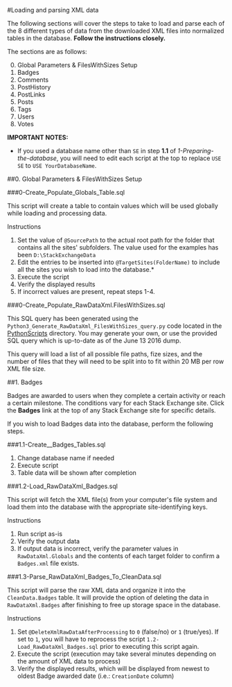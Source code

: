 #Loading and parsing XML data

The following sections will cover the steps to take to load and parse each of the 8 different types of data from the downloaded XML files into normalized tables in the database. __Follow the instructions closely.__ 

The sections are as follows:

0. Global Parameters & FilesWithSizes Setup
1. Badges
2. Comments
3. PostHistory
4. PostLinks
5. Posts
6. Tags
7. Users
8. Votes

__IMPORTANT NOTES:__ 

- If you used a database name other than `SE` in step __1.1__ of _1-Preparing-the-database_, you will need to edit each script at the top to replace `USE SE` to `USE YourDatabaseName`.

##0. Global Parameters & FilesWithSizes Setup

###0-Create_Populate_Globals_Table.sql

This script will create a table to contain values which will be used globally while loading and processing data. 

Instructions

1. Set the value of `@SourcePath` to the actual root path for the folder that contains all the sites' subfolders. The value used for the examples has been `D:\StackExchangeData`
2. Edit the entries to be inserted into `@TargetSites(FolderName)` to include all the sites you wish to load into the database.*
3. Execute the script
4. Verify the displayed results
5. If incorrect values are present, repeat steps 1-4.

###0-Create_Populate_RawDataXml.FilesWithSizes.sql

This SQL query has been generated using the `Python3_Generate_RawDataXml_FilesWithSizes_query.py` code located in the [PythonScripts](https://github.com/Phrancis/StackExchangeDataToMicrosoftSQLServer/tree/master/PythonScripts) directory. You may generate your own, or use the provided SQL query which is up-to-date as of the June 13 2016 dump. 

This query will load a list of all possible file paths, fize sizes, and the number of files that they will need to be split into to fit within 20 MB per row XML file size.


##1. Badges

Badges are awarded to users when they complete a certain activity or reach a certain milestone. The conditions vary for each Stack Exchange site. Click the __Badges__ link at the top of any Stack Exchange site for specific details.

If you wish to load Badges data into the database, perform the following steps.

###1.1-Create__Badges_Tables.sql

1. Change database name if needed
2. Execute script
3. Table data will be shown after completion

###1.2-Load_RawDataXml_Badges.sql

This script will fetch the XML file(s) from your computer's file system and load them into the database with the appropriate site-identifying keys.

Instructions

1. Run script as-is
2. Verify the output data
3. If output data is incorrect, verify the parameter values in `RawDataXml.Globals` and the contents of each target folder to confirm a `Badges.xml` file exists.

###1.3-Parse_RawDataXml_Badges_To_CleanData.sql

This script will parse the raw XML data and organize it into the `CleanData.Badges` table. It will provide the option of deleting the data in `RawDataXml.Badges` after finishing to free up storage space in the database.

Instructions

1. Set `@DeleteXmlRawDataAfterProcessing` to `0` (false/no) or `1` (true/yes). If set to `1`, you will have to reprocess the script `1.2-Load_RawDataXml_Badges.sql` prior to executing this script again.
2. Execute the script (execution may take several minutes depending on the amount of XML data to process)
3. Verify the displayed results, which will be displayed from newest to oldest Badge awarded date (i.e.: `CreationDate` column)